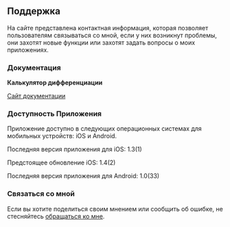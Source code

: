 ## Поддержка

На сайте представлена контактная информация, которая позволяет пользователям связываться со мной, если у них возникнут проблемы, они захотят новые функции или захотят задать вопросы о моих приложениях.

### Документация

**Калькулятор дифференциации**

[Сайт документации](https://www.taketechease.com/differentiation/differentiation-calculator-ru.html)

### Доступность Приложения

Приложение доступно в следующих операционных системах для мобильных устройств: iOS и Android.

Последняя версия приложения для iOS: 1.3(1)

Предстоящее обновление iOS: 1.4(2)

Последняя версия приложения для Android: 1.0(33)

### Связаться со мной
Если вы хотите поделиться своим мнением или сообщить об ошибке, не стесняйтесь [обращаться ко мне](mailto:i.d.kosinska@gmail.com).

